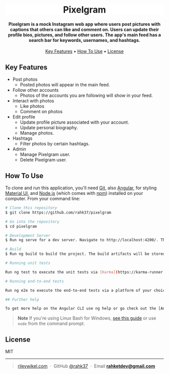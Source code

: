 <h1 style="background: white;" align="center">
  Pixelgram
  <br>
</h1>

<h4 align="center">Pixelgram is a mock Instagram web app where users post pictures with captions 
  that others can like and comment on. Users can update their profile bios, pictures, and follow 
  other users. The app's main feed has a search bar for keywords, usernames, and hashtags.
</h4>

<p align="center">
  <a href="#key-features">Key Features</a> •
  <a href="#how-to-use">How To Use</a> •
  <a href="#license">License</a>
</p>

## Key Features

* Post photos 
  - Posted photos will appear in the main feed.
* Follow other accounts
  - Photos of the accounts you are following will show in your feed.
* Interact with photos
  - Like photos
  - Comment on photos 
* Edit profile
  - Update profile picture associated with your account.
  - Update personal biography.
  - Manage photos.
* Hashtags
  - Filter photos by certain hashtags.
* Admin
  - Manage Pixelgram user.
  - Delete Pixelgram user.
 
## How To Use

To clone and run this application, you'll need [Git](https://git-scm.com), also [Angular](https://angular.io/), for styling [Material UI](https://mui.com/), and [Node.js](https://nodejs.org/en/download/) (which comes with [npm](http://npmjs.com)) installed on your computer. From your command line:

```bash
# Clone this repository
$ git clone https://github.com/rahk37/pixelgram

# Go into the repository
$ cd pixelgram

# Development Server
$ Run ng serve for a dev server. Navigate to http://localhost:4200/. The application will automatically reload if you change any of the source files.

# Build
$ Run ng build to build the project. The build artifacts will be stored in the `dist/` directory.

# Running unit tests

Run ng test to execute the unit tests via [Karma](https://karma-runner.github.io).

# Running end-to-end tests

Run ng e2e to execute the end-to-end tests via a platform of your choice. To use this command, you need to first add a package that implements end-to-end testing capabilities.

## Further help

To get more help on the Angular CLI use ng help or go check out the [Angular CLI Overview and Command Reference](https://angular.io/cli) page.
```

> **Note**
> If you're using Linux Bash for Windows, [see this guide](https://www.howtogeek.com/261575/how-to-run-graphical-linux-desktop-applications-from-windows-10s-bash-shell/) or use `node` from the command prompt.

## License

MIT

---

> [rileywikel.com](https://www.rileywikel.com) &nbsp;&middot;&nbsp;
> GitHub [@rahk37](https://github.com/rahk37) &nbsp;&middot;&nbsp;
> Email **rahketdev@gmail.com**


